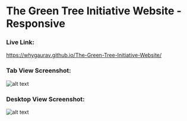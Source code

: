 # The Green Tree Initiative Website - Responsive

### Live Link: 
https://whygaurav.github.io/The-Green-Tree-Initiative-Website/


### Tab View Screenshot:
![alt text](whygaurav.github.io_The-Green-Tree-Initiative-Website_.png)

### Desktop View Screenshot:
![alt text](<Screenshot 2024-06-04 at 20-27-47 Home-1.png>)